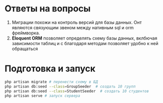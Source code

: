 # Ответы на вопросы

1. Миграции похожи на контроль версий для базы данных. Онт являются связующим звеном между нативным sql и orm фреймворка.
2. **Eloquent ORM** позволяет определять схему базы данных, вклбючая зависимости таблиц и с благодаря методам позволяет удобно к ней обращаться

# Подготовка и запуск
```bash
php artisan migrate # перенести схему в БД
php artisan db:seed --class=GroupSeeder  # создать 10 групп
php artisan db:seed --class=StudentSeeder  # создать 10 студентов
php artisan serve # запуск сервера
```

